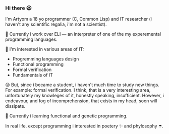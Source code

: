### Hi there 😃
I'm Artyom a 18 yo programmer (C, Common Lisp) and IT researcher (i haven't any scientific regalia, i'm not a scientist).

🔨 Currently i work over ELI — an interpreter of one of the my experemental programming languages.

🔭 I'm interested in various areas of IT:
- Progremming languages design
- Functional programming
- Formal verification
- Fundamentals of IT

😔 But, since i became a student, i haven't much time to study new things. For example: formal verification. I think, that is a very interesting area, unfortunately my knowleges of it, honestly speaking, insufficient. However, i endeavour, and fog of incomprehension, that exists in my head, soon will dissipate.

📖 Currently i learning functional and genetic programming.

In real life. except programming i interested in poetery ✨ and phylosophy ☂️.
